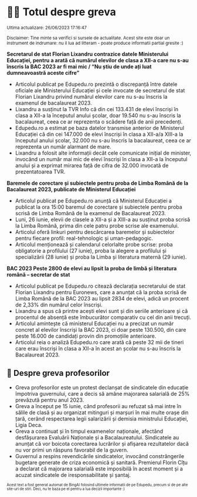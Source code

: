 # 👩‍🏫 Totul despre greva
<sub>Ultima actualizare: 26/06/2023 17:16:47</sub>

<sub>Disclaimer: Tine minte sa verifici si sursele de actualitate. Acest site este doar un instrument de indrumare: nu il lua ad litteram - poate produce informatii partial gresite :)</sub>

**Secretarul de stat Florian Lixandru contrazice datele Ministerului Educației, pentru a arată că numărul elevilor de clasa a XII-a care nu s-au înscris la BAC 2023 ar fi mai mic / “Nu știu de unde ați luat dumneavoastră aceste cifre”**

- Articolul publicat pe Edupedu.ro prezintă o discrepanță între datele oficiale ale Ministerului Educației și cele invocate de secretarul de stat Florian Lixandru privind numărul elevilor care nu s-au înscris la examenul de bacalaureat 2023.
- Lixandru a susținut la TVR Info că din cei 133.431 de elevi înscriși în clasa a XII-a la începutul anului școlar, doar 19.540 nu s-au înscris la bacalaureat, ceea ce ar reprezenta o scădere față de anii precedenți.
- Edupedu.ro a estimat pe baza datelor transmise anterior de Ministerul Educației că din cei 147.000 de elevi înscriși în clasa a XII-a/a XIII-a la începutul anului școlar, 32.000 nu s-au înscris la bacalaureat, ceea ce ar reprezenta un număr alarmant de mare.
- Lixandru a folosit alte informații decât cele comunicate inițial de minister, invocând un număr mai mic de elevi înscriși în clasa a XII-a la începutul anului și a exprimat mirarea față de cifra de 32.000 invocată de prezentatoarea TVR.

**Baremele de corectare și subiectele pentru proba de Limba Română de la Bacalaureat 2023, publicate de Ministerul Educației**

- Articolul publicat pe Edupedu.ro anunță că Ministerul Educației a publicat la ora 15:00 baremul de corectare și subiectele pentru proba scrisă de Limba Română de la examenul de Bacalaureat 2023.
- Luni, 26 iunie, elevii de clasele a XII-a și a XIII-a au susținut proba scrisă la Limba Română, prima din cele patru probe scrise ale examenului.
- Articolul oferă linkuri pentru descărcarea baremelor și subiectelor pentru fiecare profil: real-tehnologic și uman-pedagogic.
- Articolul menționează și calendarul celorlalte probe scrise: proba obligatorie a profilului (27 iunie), proba la alegere a profilului și specializării (28 iunie) și proba la Limba și literatura maternă (29 iunie).

**BAC 2023 Peste 2800 de elevi au lipsit la proba de limbă și literatura română – secretar de stat**

- Articolul publicat pe Edupedu.ro citează declarația secretarului de stat Florian Lixandru pentru Euronews, care a anunțat că la proba scrisă de Limba Română de la BAC 2023 au lipsit 2834 de elevi, adică un procent de 2,33% din numărul celor înscriși.
- Lixandru a spus că printre acești elevi sunt și din seriile anterioare și că procentul de absență este îmbucurător comparativ cu cel din anii trecuți.
- Articolul amintește că ministerul Educației nu a precizat un număr concret al elevilor înscriși la BAC 2023, ci doar peste 130.500, din care peste 16.000 de candidați provin din promoțiile anterioare.
- Articolul reia o analiză Edupedu.ro care arată că peste 32 mii de tineri care erau înscriși în clasa a XII-a în acest an școlar nu s-au înscris la Bacalaureat 2023.

## 🏫 Despre greva profesorilor

- Greva profesorilor este un protest declanșat de sindicatele din educație împotriva guvernului, care a decis să amâne majorarea salarială de 25% prevăzută pentru anul 2023.
- Greva a început pe 15 iunie, când profesorii au refuzat să mai intre în sălile de clasă și au organizat mitinguri și marșuri în mai multe orașe din țară, cerând respectarea legii salarizării și demisia ministrului Educației, Ligia Deca.
- Greva a continuat și în timpul examenelor naționale, afectând desfășurarea Evaluării Naționale și a Bacalaureatului. Sindicatele au anunțat că vor boicota corectarea lucrărilor și afișarea rezultatelor dacă nu vor primi un răspuns favorabil de la guvern.
- Guvernul a respins revendicările sindicatelor, invocând constrângerile bugetare generate de criza economică și sanitară. Premierul Florin Cîțu a declarat că majorarea salarială este imposibilă în acest moment și a acuzat sindicatele de iresponsabilitate și șantaj.


<sub><sub>Acest text a fost generat automat de BingAI folosind ultimele informatii de pe Edupedu, precum si de pe alte site-uri de stiri. Deci, nu te baza pe el pentru a lua decizii importante :)</sub></sub>